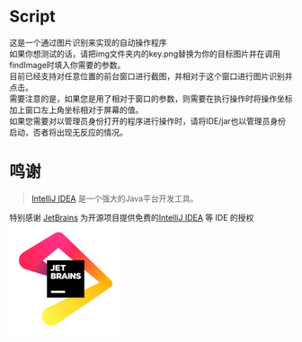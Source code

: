 # Script
这是一个通过图片识别来实现的自动操作程序  
如果你想测试的话，请把img文件夹内的key.png替换为你的目标图片并在调用findImage时填入你需要的参数。  
目前已经支持对任意位置的前台窗口进行截图，并相对于这个窗口进行图片识别并点击。  
需要注意的是，如果您是用了相对于窗口的参数，则需要在执行操作时将操作坐标加上窗口左上角坐标相对于屏幕的值。  
如果您需要对以管理员身份打开的程序进行操作时，请将IDE/jar也以管理员身份启动，否者将出现无反应的情况。
# 鸣谢

> [IntelliJ IDEA](https://zh.wikipedia.org/zh-hans/IntelliJ_IDEA) 是一个强大的Java平台开发工具。

特别感谢 [JetBrains](https://www.jetbrains.com) 为开源项目提供免费的[IntelliJ IDEA](https://www.jetbrains.com/idea) 等 IDE 的授权  
<img src="img/JetBrains.png" width="200"/>